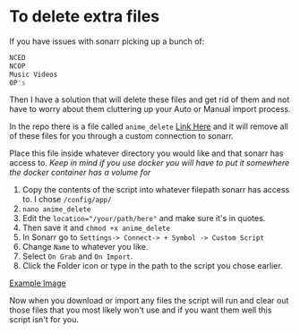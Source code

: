 # To delete extra files

If you have issues with sonarr picking up a bunch of:

```bash
NCED
NCOP
Music Videos
OP's
```

Then I have a solution that will delete these files and get rid of them and not have to worry about them cluttering up your Auto or Manual import process.

In the repo there is a file called `anime_delete` [Link Here](anime_delete) and it will remove all of these files for you through a custom connection to sonarr.

Place this file inside whatever directory you would like and that sonarr has access to.
*Keep in mind if you use docker you will have to put it somewhere the docker container has a volume for*

1. Copy the contents of the script into whatever filepath sonarr has access to. I chose `/config/app/`
2. `nano anime_delete`
3. Edit the `location="/your/path/here"` and make sure it's in quotes.
2. Then save it and `chmod +x anime_delete`
3. In Sonarr go to `Settings-> Connect-> + Symbol -> Custom Script`
4. Change `Name` to whatever you like.
5. Select `On Grab` and `On Import`.
6. Click the Folder icon or type in the path to the script you chose earlier.

[Example Image](images/CustomScript.png)

Now when you download or import any files the script will run and clear out those files that you most likely won't use and if you want them well this script isn't for you.